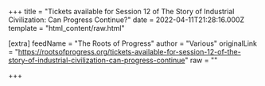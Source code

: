 
+++
title = "Tickets available for Session 12 of The Story of Industrial Civilization: Can Progress Continue?"
date = 2022-04-11T21:28:16.000Z
template = "html_content/raw.html"

[extra]
feedName = "The Roots of Progress"
author = "Various"
originalLink = "https://rootsofprogress.org/tickets-available-for-session-12-of-the-story-of-industrial-civilization-can-progress-continue"
raw = ""

+++

